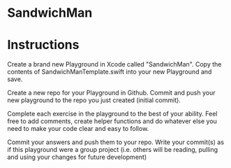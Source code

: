 # SandwichMan

# Instructions

Create a brand new Playground in Xcode called "SandwichMan". Copy the contents of SandwichManTemplate.swift into your new Playground and save.

Create a new repo for your Playground in Github. Commit and push your new playground to the repo you just created (initial commit).

Complete each exercise in the playground to the best of your ability. Feel free to add comments, create helper functions and do whatever else you need to make your code clear and easy to follow.

Commit your answers and push them to your repo. Write your commit(s) as if this playground were a group project (i.e. others will be reading, pulling and using your changes for future development)

